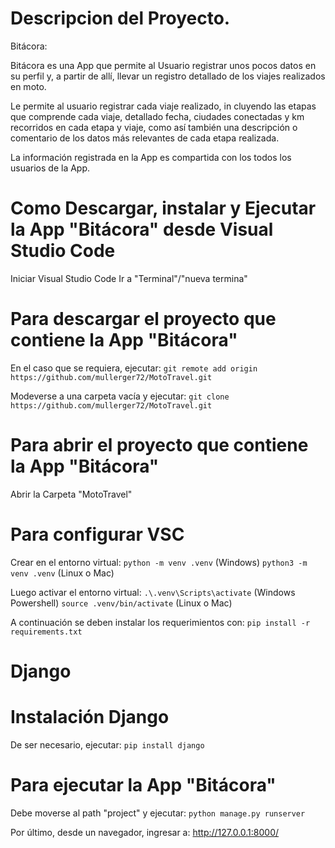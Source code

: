 # Descripcion del Proyecto.
 Bitácora:

 Bitácora es una App que permite al Usuario registrar unos pocos datos en su perfil y, a partir de allí, llevar un registro detallado de los
 viajes realizados en moto.

 Le permite al usuario registrar cada viaje realizado, in cluyendo las etapas que comprende cada viaje, detallado fecha, ciudades conectadas y km
 recorridos en cada etapa y viaje, como así también una descripción o comentario de los datos más relevantes de cada etapa realizada.

 La información registrada en la App es compartida con los todos los usuarios de la App.

# Como Descargar, instalar y Ejecutar la App "Bitácora" desde Visual Studio Code

 Iniciar Visual Studio Code
 Ir a "Terminal"/"nueva termina"

# Para descargar el proyecto que contiene la App "Bitácora"

En el caso que se requiera, ejecutar:
 `git remote add origin https://github.com/mullerger72/MotoTravel.git`

Modeverse a una carpeta vacía y ejecutar:
 `git clone https://github.com/mullerger72/MotoTravel.git`

# Para abrir el proyecto que contiene la App "Bitácora"

Abrir la Carpeta "MotoTravel"

# Para configurar VSC

Crear en el entorno virtual:
 `python -m venv .venv` (Windows)
 `python3 -m venv .venv` (Linux o Mac)

Luego activar el entorno virtual:
 `.\.venv\Scripts\activate`  (Windows Powershell)
 `source .venv/bin/activate` (Linux o Mac)

A continuación se deben instalar los requerimientos con:
 `pip install -r requirements.txt`

# Django
# Instalación Django
De ser necesario, ejecutar:
 `pip install django`

# Para ejecutar la App "Bitácora"
Debe moverse al path "project" y ejecutar:
 `python manage.py runserver`

Por último, desde un navegador, ingresar a:
http://127.0.0.1:8000/
